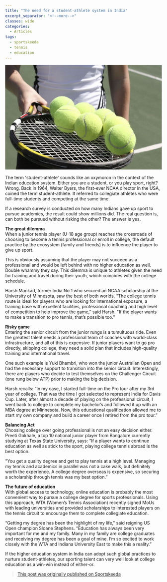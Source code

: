 ```yaml
---
title: "The need for a student-athlete system in India"
excerpt_separator: "<!--more-->"
classes: wide
categories:
  - Articles
tags:
  - sportskeeda
  - tennis
  - education
---
```


![tennis](/assets/images/skstudent.jpg)

The term 'student-athlete' sounds like an oxymoron in the context of the Indian education system. Either you are a student, or you play sport, right? Wrong. Back in 1964, Walter Byers, the first-ever NCAA director in the USA, coined the term student-athlete. It referred to collegiate athletes who were full-time students and competing at the same time.
<!--more-->
If a research survey is conducted on how many Indians gave up sport to pursue academics, the result could show millions did. The real question is, can both be pursued without risking the other? The answer is yes.

**The great dilemma**  
When a junior tennis player (U-18 age group) reaches the crossroads of choosing to become a tennis professional or enroll in college, the default practice by the ecosystem (family and friends) is to influence the player to give up sport.

This is obviously assuming that the player may not succeed as a professional and would be left behind with no higher education as well. Double whammy they say. This dilemma is unique to athletes given the need for training and travel during their youth, which coincides with the college schedule.

Harsh Mankad, former India No 1 who secured an NCAA scholarship at the University of Minnesota, saw the best of both worlds. “The college tennis route is ideal for players who are looking for international exposure, a training base with excellent facilities, professional coaching and high level of competition to help improve the game," said Harsh. "If the player wants to make a transition to pro tennis, that’s possible too.”

**Risky game**  
Entering the senior circuit from the junior rungs is a tumultuous ride. Even the greatest talent needs a professional team of coaches with world-class infrastructure, and all of this is expensive. If junior players want to go pro directly, skipping college, they need a solid plan that includes high-quality training and international travel.

One such example is Yuki Bhambri, who won the junior Australian Open and had the necessary support to transition into the senior circuit. Interestingly, there are players who decide to test themselves on the Challenger Circuit (one rung below ATP) prior to making the big decision.

Harsh recalls: “In my case, I started full-time on the Pro tour after my 3rd year of college. That was the time I got selected to represent India for Davis Cup. Later, after almost a decade of playing on the professional circuit, I went back to college to complete my bachelor’s and followed it up with an MBA degree at Minnesota. Now, this educational qualification allowed me to start my own company and build a career once I retired from the pro tour.”

**Balancing Act**  
Choosing college over going professional is not an easy decision either. Preeti Gokhale, a top 10 national junior player from Bangalore currently studying at Texas State University, says: “If a player wants to continue education as well as stick to the sport, playing college tennis abroad is the best option.

"You get a quality degree and get to play tennis at a high level. Managing my tennis and academics in parallel was not a cake walk, but definitely worth the experience. A college degree overseas is expensive, so securing a scholarship through tennis was my best option.”

**The future of education**  
With global access to technology, online education is probably the most convenient way to pursue a college degree for sports professionals. Using this approach, WTA (Women’s Tennis Association) recently signed MoUs with leading universities and provided scholarships to interested players on the tennis circuit to encourage them to complete collegiate education.

“Getting my degree has been the highlight of my life," said reigning US Open champion Sloane Stephens. “Education has always been very important for me and my family. Many in my family are college graduates and receiving my degree has been a goal of mine. I’m so excited to work closely with the WTA and Indiana University East to make this a reality.”

If the higher education system in India can adopt such global practices to nurture student-athletes, our sporting talent can very well look at college education as a win-win instead of either-or.

> [This post was originally published on Sportskeeda](https://www.sportskeeda.com/tennis/will-india-ever-be-able-to-support-the-student-athlete/)